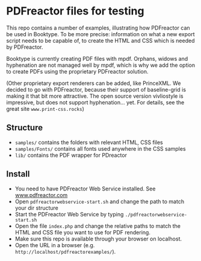 # PDFreactor files for testing

This repo contains a number of examples, illustrating how PDFreactor can be used in 
Booktype. To be more precise: information on what a new export script needs to be
capable of, to create the HTML and CSS which is needed by PDFreactor.

Booktype is currently creating PDF files with mpdf. Orphans, widows and hyphenation
are not managed well by mpdf, which is why we add the option to create PDFs using
the proprietary PDFreactor solution. 

(Other proprietary export renderers can be added, like PrinceXML. We decided to
go with PDFreactor, because their support of baseline-grid is making it that bit
more attractive. The open source version vivliostyle is impressive, but does not 
support hyphenation... yet. For details, see the great site `www.print-css.rocks`)

## Structure

* `samples/` contains the folders with relevant HTML, CSS files
* `samples/Fonts/` contains all fonts used anywhere in the CSS samples
* `lib/` contains the PDF wrapper for PDreactor 

## Install

* You need to have PDFreactor Web Service installed. See www.pdfreactor.com
* Open `pdfreactorwebservice-start.sh` and change the path to match your dir structure
* Start the PDFreactor Web Service by typing `./pdfreactorwebservice-start.sh`
* Open the file `index.php` and change the relative paths to match the HTML and CSS file you want to use for PDF rendering.
* Make sure this repo is available through your browser on localhost.
* Open the URL in a browser (e.g. `http://localhost/pdfreactorexamples/`).
